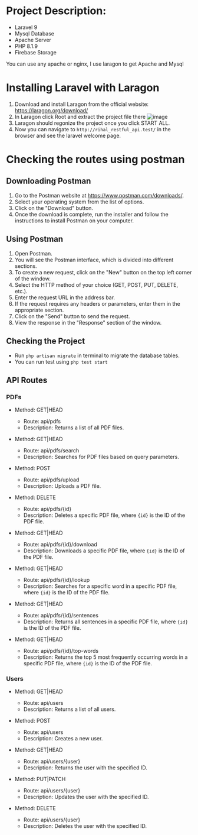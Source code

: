 # Project Description: 
- Laravel 9 
- Mysql Database
- Apache Server
- PHP 8.1.9
- Firebase Storage

You can use any apache or nginx, I use laragon to get Apache and Mysql 
# Installing Laravel with Laragon

1. Download and install Laragon from the official website: https://laragon.org/download/
2. In Laragon click Root and extract the project file there
![image](https://user-images.githubusercontent.com/86527969/233466361-fb243415-1dbd-48e5-819e-220f62969728.png)
3. Laragon should regonize the project once you click START ALL.
4. Now you can navigate to `http://rihal_restful_api.test/` in the browser and see the laravel welcome page.

# Checking the routes using postman 
## Downloading Postman

1. Go to the Postman website at https://www.postman.com/downloads/.
2. Select your operating system from the list of options.
3. Click on the "Download" button.
4. Once the download is complete, run the installer and follow the instructions to install Postman on your computer.

## Using Postman

1. Open Postman.
2. You will see the Postman interface, which is divided into different sections.
3. To create a new request, click on the "New" button on the top left corner of the window.
4. Select the HTTP method of your choice (GET, POST, PUT, DELETE, etc.).
5. Enter the request URL in the address bar.
6. If the request requires any headers or parameters, enter them in the appropriate section.
7. Click on the "Send" button to send the request.
8. View the response in the "Response" section of the window.


## Checking the Project
- Run `php artisan migrate` in terminal to migrate the database tables. 
- You can run test using `php test start`

## API Routes

### PDFs

- Method: GET|HEAD
    - Route: api/pdfs
    - Description: Returns a list of all PDF files.

- Method: GET|HEAD
    - Route: api/pdfs/search
    - Description: Searches for PDF files based on query parameters.

- Method: POST
    - Route: api/pdfs/upload
    - Description: Uploads a PDF file.

- Method: DELETE
    - Route: api/pdfs/{id}
    - Description: Deletes a specific PDF file, where `{id}` is the ID of the PDF file.

- Method: GET|HEAD
    - Route: api/pdfs/{id}/download
    - Description: Downloads a specific PDF file, where `{id}` is the ID of the PDF file.

- Method: GET|HEAD
    - Route: api/pdfs/{id}/lookup
    - Description: Searches for a specific word in a specific PDF file, where `{id}` is the ID of the PDF file.

- Method: GET|HEAD
    - Route: api/pdfs/{id}/sentences
    - Description: Returns all sentences in a specific PDF file, where `{id}` is the ID of the PDF file.

- Method: GET|HEAD
    - Route: api/pdfs/{id}/top-words
    - Description: Returns the top 5 most frequently occurring words in a specific PDF file, where `{id}` is the ID of the PDF file.




### Users

- Method: GET|HEAD
    - Route: api/users
    - Description: Returns a list of all users.


- Method: POST
    - Route: api/users
    - Description: Creates a new user.


- Method: GET|HEAD
    - Route: api/users/{user}
    - Description: Returns the user with the specified ID.


- Method: PUT|PATCH
    - Route: api/users/{user}
    - Description: Updates the user with the specified ID.


- Method: DELETE
    - Route: api/users/{user}
    - Description: Deletes the user with the specified ID.
